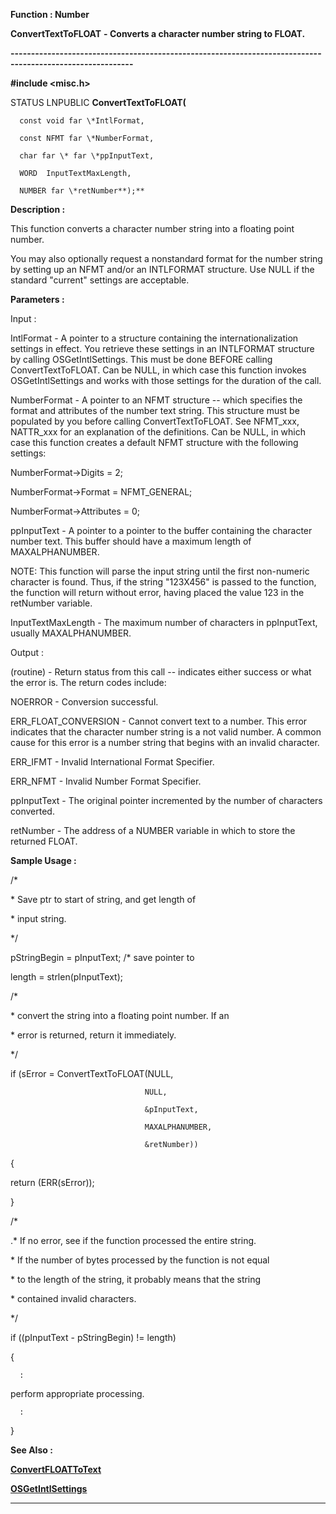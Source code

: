 




<!--
 /\* Font Definitions \*/
 @font-face
 {font-family:Courier;
 panose-1:2 7 4 9 2 2 5 2 4 4;}
@font-face
 {font-family:"Tms Rmn";
 panose-1:2 2 6 3 4 5 5 2 3 4;}
@font-face
 {font-family:Helv;
 panose-1:2 11 6 4 2 2 2 3 2 4;}
@font-face
 {font-family:"Cambria Math";
 panose-1:2 4 5 3 5 4 6 3 2 4;}
 /\* Style Definitions \*/
 p.MsoNormal, li.MsoNormal, div.MsoNormal
 {margin-top:0cm;
 margin-right:0cm;
 margin-bottom:8.0pt;
 margin-left:0cm;
 line-height:107%;
 font-size:11.0pt;
 font-family:"Calibri",sans-serif;}
.MsoChpDefault
 {font-size:11.0pt;}
.MsoPapDefault
 {margin-bottom:8.0pt;
 line-height:107%;}
 /\* Page Definitions \*/
 @page WordSection1
 {size:612.0pt 792.0pt;
 margin:72.0pt 72.0pt 72.0pt 72.0pt;}
div.WordSection1
 {page:WordSection1;}
-->




 


**Function : Number**



**ConvertTextToFLOAT** **- Converts
a character number string to FLOAT.**


**----------------------------------------------------------------------------------------------------------**



**#include <misc.h>**



STATUS
LNPUBLIC **ConvertTextToFLOAT(**  

      const void far \*IntlFormat,  

      const NFMT far \*NumberFormat,  

      char far \* far \*ppInputText,  

      WORD  InputTextMaxLength,  

      NUMBER far \*retNumber**);**



**Description :**



This
function converts a character number string into a floating point number.  

  

You may also optionally request a nonstandard format for the number string by
setting up an NFMT and/or an INTLFORMAT structure.  Use NULL if the standard
"current" settings are  acceptable.


 


**Parameters :**



Input :  

IntlFormat  -  A pointer to a structure containing the internationalization
settings in effect. You retrieve these settings in an INTLFORMAT structure by
calling OSGetIntlSettings.  This must be done BEFORE calling
ConvertTextToFLOAT.  Can be NULL, in which case this function invokes
OSGetIntlSettings and works with those settings for the duration of the call.  

  

NumberFormat  -  A pointer to an NFMT structure -- which specifies the format
and attributes of the number text string.   This structure must be populated by
you before calling ConvertTextToFLOAT.  See NFMT\_xxx, NATTR\_xxx for an
explanation of the definitions.   Can be NULL, in which case this function
creates a default NFMT structure with the following settings:  

  

NumberFormat->Digits = 2;  

NumberFormat->Format = NFMT\_GENERAL;  

NumberFormat->Attributes = 0;  

  

ppInputText  -  A pointer to a pointer to the buffer containing the character
number text. This buffer should have a maximum length of MAXALPHANUMBER.  

NOTE:  This function will parse the input string until the first non-numeric
character is found.  Thus, if the string "123X456" is passed to the
function, the function will return without error, having placed the value 123
in the retNumber variable.  

  

InputTextMaxLength  -  The maximum number of  characters in ppInputText,
usually MAXALPHANUMBER.  

  




Output :  

(routine)  -  Return status from this call -- indicates either success or what
the error is. The return codes include:   

  

NOERROR - Conversion successful.   

ERR\_FLOAT\_CONVERSION - Cannot convert text to a number.  This error indicates
that the character number string is a not valid number.  A common cause for
this error is a number string that begins with an invalid character.    

ERR\_IFMT - Invalid International Format Specifier.  

ERR\_NFMT - Invalid Number Format Specifier.  

  

  

ppInputText  -  The original pointer incremented by the number of characters
converted.  

  

retNumber  -  The address of a NUMBER variable in which to store the returned
FLOAT.  

  




 **Sample Usage :**


  

/\*  

 \*  Save ptr to start of string, and get length of  

 \*  input string.  

 \*/  

    

  pStringBegin = pInputText;    /\* save pointer to   

  length = strlen(pInputText);  

   

/\*  

 \*  convert the string into a floating point number. If an  

 \*  error is returned, return it immediately.   

 \*/  

    

  if (sError = ConvertTextToFLOAT(NULL,  

                                  NULL,  

                                  &pInputText,  

                                  MAXALPHANUMBER,  

                                  &retNumber))  

  

   {  

   return (ERR(sError));  

   }                                 

  

/\*  

.\*  If no error, see if the function processed the entire string.  

 \*  If the number of bytes processed by the function is not equal  

 \*  to the length of the string, it probably means that the string  

 \*  contained invalid characters.  

 \*/  

  

  if ((pInputText - pStringBegin) != length)  

  {  

      :  

   perform appropriate processing.  

      :  

  }  

  

  




 **See Also :**


**[ConvertFLOATToText](ConvertFLOATToText.md)**


**[OSGetIntlSettings](OSGetIntlSettings.md)**



----------------------------------------------------------------------------------------------------------


 





